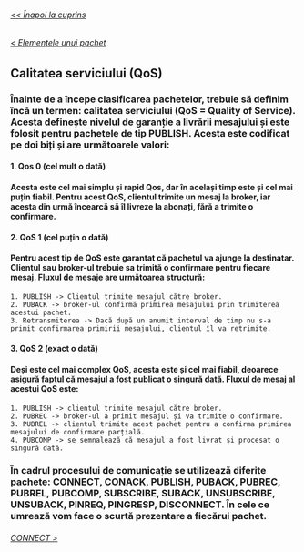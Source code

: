 ###### [<< Înapoi la cuprins](../Cuprins.md)
######  [< Elementele unui pachet](02.%20Elementele%20unui%20pachet.md) 
## Calitatea serviciului (QoS)
### Înainte de a începe clasificarea pachetelor, trebuie să definim încă un termen: calitatea serviciului (QoS = Quality of Service). Acesta definește nivelul de garanție a livrării mesajului și este folosit pentru pachetele de tip  PUBLISH. Acesta este codificat pe doi biți și are următoarele valori:
#### 1. Qos 0  (cel mult o dată)
#### Acesta este cel mai simplu și rapid Qos, dar în același timp este și cel mai puțin fiabil. Pentru acest QoS, clientul trimite un mesaj la broker, iar acesta din urmă încearcă să îl livreze la abonați, fără a trimite o confirmare.
#### 2. QoS 1  (cel puțin o dată)
#### Pentru acest tip de QoS este garantat că pachetul va ajunge la destinatar. Clientul sau broker-ul trebuie sa trimită o confirmare pentru fiecare mesaj. Fluxul de mesaje are următoarea structură:
    1. PUBLISH -> Clientul trimite mesajul către broker.
    2. PUBACK -> broker-ul confirmă primirea mesajului prin trimiterea acestui pachet.
    3. Retransmiterea -> Dacă după un anumit interval de timp nu s-a primit confirmarea primirii mesajului, clientul îl va retrimite.
#### 3. QoS 2 (exact o dată)
#### Deși este cel mai complex QoS, acesta este și cel mai fiabil, deoarece asigură faptul că mesajul a fost publicat o singură dată. Fluxul de mesaj al acestui QoS este:
    1. PUBLISH -> clientul trimite mesajul către broker.
    2. PUBREC -> broker-ul a primit mesajul și va trimite o confirmare.
    3. PUBREL -> clientul trimite acest pachet pentru a confirma primirea mesajului de confirmare parțială.
    4. PUBCOMP -> se semnalează că mesajul a fost livrat și procesat o singură dată.
### În cadrul procesului de comunicație se utilizează diferite pachete: CONNECT, CONACK, PUBLISH, PUBACK, PUBREC, PUBREL, PUBCOMP, SUBSCRIBE, SUBACK, UNSUBSCRIBE, UNSUBACK, PINREQ, PINGRESP, DISCONNECT. În cele ce umrează vom face o scurtă prezentare a fiecărui pachet.

######  [CONNECT >](04.%20CONNECT.md)
